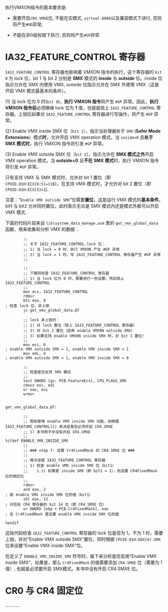 

执行VMXON指令的基本要求是:

* 需要开启`CR4.VMXE`位, 不能在实模式, `virtual-8086`以及兼容模式下进行, 否则将产生`#UD`异常;

* 不能在非0级权限下执行, 否则将产生`#GP`异常.

# IA32_FEATURE_CONTROL 寄存器

`IA32_FEATURE_CONTROL` 寄存器也影响着 VMXON 指令的执行，这个寄存器的 `bit 0` 为 lock 位，bit 1 与 bit 2 分别是 **SMX** 模式的 **inside** 与 **outside** 位。inside 位指示允许在 SMX 内使用 VMX, outside 位指示允许在 SMX 外使用 VMX（这是开启 VMX 模式最基本的条件）。

(1) 当 lock 位为 0 时(`bit 0`)，**执行 VMXON 指令**将产生 `#GP` 异常。因此，**执行 VMXON 指令前**必须确保 lock 位为 **1** 值，也就是锁上 `IA32_FEATURE_CONTROL` 寄存器。上锁后如果对 `IA32_FEATURE_CONTROL` 寄存器进行写操作，将产生 `#GP` 异常。

(2) Enable VMX inside SMX 位（`bit 1`），指示当处理器处于 `SMX` (**Safer Mode Extensions**）模式**时**，允许开启 VMX operation 模式。当 `inside=0` 且**处于 SMX 模式时**，执行 VMXON 指令将引发 `#GP` 异常。

(3) Enable VMX outside SMX 位（`bit 2`），指示允许在 **SMX 模式之外**开启 VMX  operation 模式。当 **outside=0** 且**不在 SMX 模式**时，执行 VMXON 指令将引发 `#GP` 异常。

只有支持 VMX 与 SMX 模式时，允许对 bit 1 置位（即 `CPUID.01H:ECX[6:5]=11B`）。在支持 VMX 模式时，才允许对 bit 2 置位（即 `CPUID.01H:ECX[5]=1`).

注意：“`Enable VMX outside SMX`”位需要**置位**，这是运行 VMX 模式的**基本条件**。bit1 与 bit2 允许同时置位，此时表示无论是 SMX 模式内还是模式外都可以开启 VMX 模式.

下面的代码片段来自 `lib\system_data_manage.asm` 里的 `get_vmx_global_data` 函数，用来收集和分析 VMX 的数据：

```x86asm
        ;;
        ;; 关于 IA32_FEATURE_CONTROL.lock 位：
        ;; 1) 当 lock = 0 时，执行 VMXON 产生 #GP 异常
        ;; 2) 当 lock = 1 时，写 IA32_FEATURE_CONTROL 寄存器产生 #GP 异常
        ;;
        
        ;;
        ;; 下面将检查 IA32_FEATURE_CONTROL 寄存器
        ;; 1) 当 lock 位为 0 时，需要进行一些设置，然后锁上 IA32_FEATURE_CONTROL
        ;;        
        mov ecx, IA32_FEATURE_CONTROL
        rdmsr
        bts eax, 0                                                      ; 检查 lock 位，并上锁
        jc get_vmx_global_data.@7
        
        ;; lock 未上锁时：
        ;; 1) 对 lock 置位（锁上 IA32_FEATURE_CONTROL 寄存器）
        ;; 2) 对 bit 2 置位（启用 enable VMXON outside SMX）
        ;; 3) 如果支持 enable VMXON inside SMX 时，对 bit 1 置位!
        ;; 
        mov esi, 6                                                      ; enable VMX outside SMX = 1, enable VMX inside SMX = 1
        mov edi, 4                                                      ; enable VMX outside SMX = 1, enable VMX inside SMX = 0
        
        ;;
        ;; 检查是否支持 SMX 模式
        ;;
        test DWORD [gs: PCB.FeatureEcx], CPU_FLAGS_SMX
        cmovz esi, edi        
        or eax, esi
        wrmsr
        
                
get_vmx_global_data.@7:        

        ;;
        ;; 假如使用 enable VMX inside SMX 功能，则根据 IA32_FEATURE_CONTROL[1] 来决定是否必须开启 CR4.SMXE
        ;; 1) 本书例子中没有开启 CR4.SMXE
        ;;
%ifdef ENABLE_VMX_INSIDE_SMX
        ;;
        ;; ### step 7: 设置 Cr4FixedMask 的 CR4.SMXE 位 ###
        ;;
        ;; 再次读取 IA32_FEATURE_CONTROL 寄存器
        ;; 1) 检查 enable VMX inside SMX 位（bit1）
        ;;    1.1) 如果是 inside SMX（即 bit1 = 1），则设置 CR4FixedMask 位的相应位
        ;; 
        rdmsr
        and eax, 2                                                      ; 取 enable VMX inside SMX 位的值（bit1）
        shl eax, 13                                                     ; 对应在 CR4 寄存器的 bit 14 位（即 CR4.SMXE 位）
        or DWORD [ebp + PCB.Cr4FixedMask], eax                          ; 在 Cr4FixedMask 里设置 enable VMX inside SMX 位的值　        
        
%endif
```

这段代码检查 `IA32_FEATURE_CONTROL` 寄存器的 lock 位是否为 1。不为 1 时，需要上锁，并对“Enable VMX outside SMX”置位，同时根据 `CPUID.01H:EDX[6].SMX` 位来设置“Enable VMX inside SMX”位。

在定义了 `ENABLE_VMX_INSIDE_SMX` 符号时，接下来分析是否启用“Enable VMX inside SMX”，如果是，那么 `Cr4FixedMask` 的值需要添加 `CR4.SMXE` 位（需要为 1 值）, 也就是必须要开启 SMX模式。本书中没有开启 CR4.SMXE 位。

# CR0 与 CR4 固定位



............



